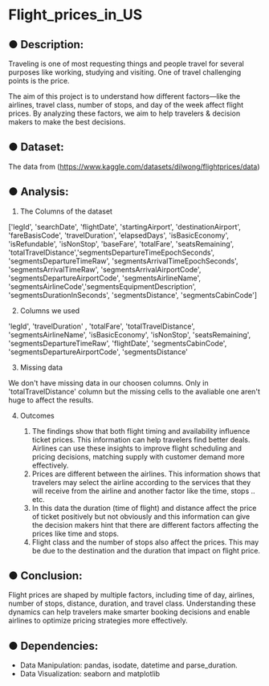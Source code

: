# Flight_prices_in_US

● Description: 
--
Traveling is one of most requesting things and people travel for several purposes like working, studying and visiting. One of travel challenging points is the price.

The aim of this project is to understand how different factors—like the airlines, travel class, number of stops, and day of the week affect flight prices. By analyzing these factors, we aim to help travelers & decision makers to make the best decisions.

● Dataset:
--
The data from (https://www.kaggle.com/datasets/dilwong/flightprices/data)

● Analysis: 
--
1. The Columns of the dataset

['legId', 'searchDate', 'flightDate', 'startingAirport', 'destinationAirport', 'fareBasisCode', 'travelDuration', 'elapsedDays', 'isBasicEconomy', 'isRefundable', 'isNonStop', 'baseFare', 'totalFare', 'seatsRemaining', 'totalTravelDistance','segmentsDepartureTimeEpochSeconds', 'segmentsDepartureTimeRaw', 'segmentsArrivalTimeEpochSeconds', 'segmentsArrivalTimeRaw', 'segmentsArrivalAirportCode', 'segmentsDepartureAirportCode', 'segmentsAirlineName', 'segmentsAirlineCode','segmentsEquipmentDescription', 'segmentsDurationInSeconds', 'segmentsDistance', 'segmentsCabinCode']

2. Columns we used
   
'legId', 'travelDuration' , 'totalFare', 'totalTravelDistance', 'segmentsAirlineName', 'isBasicEconomy', 'isNonStop', 'seatsRemaining', 'segmentsDepartureTimeRaw', 'flightDate', 'segmentsCabinCode', 'segmentsDepartureAirportCode', 'segmentsDistance'

3. Missing data
   
We don't have missing data in our choosen columns. Only in 'totalTravelDistance' column but the missing cells to the avaliable one aren't huge to affect the results.

4. Outcomes

    1. The findings show that both flight timing and availability influence ticket prices. This information can help travelers find better deals. Airlines can use these insights to improve flight scheduling and pricing decisions, matching supply with customer demand more effectively.
    2.	Prices are different between the airlines. This information shows that travelers may select the airline according to the services that they will receive from the airline and another factor like the time, stops .. etc.
    3.	In this data the duration (time of flight) and distance affect the price of ticket positively but not obviously and this information can give the decision makers hint that there are different factors affecting the prices like time and stops.
    4.	Flight class and the number of stops also affect the prices. This may be due to the destination and the duration that impact on flight price.

● Conclusion: 
--
Flight prices are shaped by multiple factors, including time of day, airlines, number of stops, distance, duration, and travel class. Understanding these dynamics can help travelers make smarter booking decisions and enable airlines to optimize pricing strategies more effectively.

● Dependencies: 
--
- Data Manipulation: pandas, isodate, datetime and parse_duration.
- Data Visualization: seaborn and matplotlib

